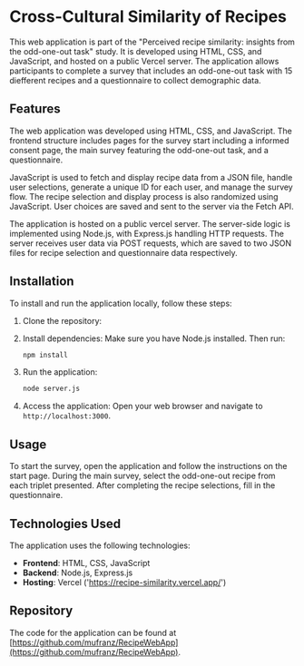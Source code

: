 # Cross-Cultural Similarity of Recipes

This web application is part of the "Perceived recipe similarity: insights from the odd-one-out task" study. It is developed using HTML, CSS, and JavaScript, and hosted on a public Vercel server. The application allows participants to complete a survey that includes an odd-one-out task with 15 diefferent recipes and a questionnaire to collect demographic data.

## Features

The web application was developed using HTML, CSS, and JavaScript. The frontend structure includes pages for the survey start including a informed consent page, the main survey featuring the odd-one-out task, and a questionnaire.

JavaScript is used to fetch and display recipe data from a JSON file, handle user selections, generate a unique ID for each user, and manage the survey flow. The recipe selection and display process is also randomized using JavaScript. User choices are saved and sent to the server via the Fetch API.

The application is hosted on a public vercel server. The server-side logic is implemented using Node.js, with Express.js handling HTTP requests. The server receives user data via POST requests, which are saved to two JSON files for recipe selection and questionnaire data respectively.

## Installation

To install and run the application locally, follow these steps:

1. Clone the repository:

2. Install dependencies:
Make sure you have Node.js installed. Then run:
   ```bash
   npm install

3. Run the application:
   ```bash
   node server.js

4. Access the application:
Open your web browser and navigate to `http://localhost:3000`.

## Usage
To start the survey, open the application and follow the instructions on the start page. During the main survey, select the odd-one-out recipe from each triplet presented. After completing the recipe selections, fill in the questionnaire.

## Technologies Used

The application uses the following technologies:
- **Frontend**: HTML, CSS, JavaScript
- **Backend**: Node.js, Express.js
- **Hosting**: Vercel ('https://recipe-similarity.vercel.app/')

## Repository
The code for the application can be found at [https://github.com/mufranz/RecipeWebApp](https://github.com/mufranz/RecipeWebApp).
